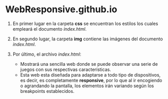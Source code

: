 # WebResponsive.github.io

1. En primer lugar en la carpeta **css** se encuentran los estilos los cuales empleará el documento *index.html*.
 
2. En segundo lugar, la carpeta **img** contiene las imágenes del documento *index.html*.

3. Por último, el archivo *index.html*:

    - Mostrará una sencilla web donde se puede observar una serie de juegos con sus respectivas características.
    - Esta web esta diseñada para adaptarse a todo tipo de dispositivos, es decir, es completamente **responsive**, 
      por lo que al ir encogiendo o agrandando la pantalla, los elementos irán variando según los breakpoints
      establecidos.
